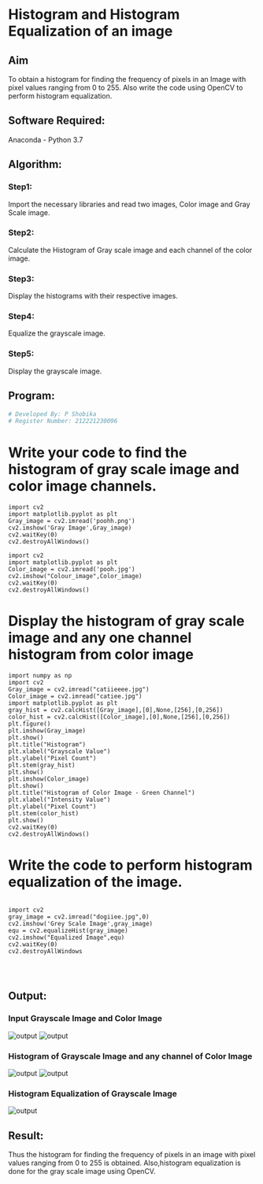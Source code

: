 # Histogram and Histogram Equalization of an image
## Aim
To obtain a histogram for finding the frequency of pixels in an Image with pixel values ranging from 0 to 255. Also write the code using OpenCV to perform histogram equalization.

## Software Required:
Anaconda - Python 3.7

## Algorithm:
### Step1:
Import the necessary libraries and read two images, Color image and Gray Scale image.

### Step2:
Calculate the Histogram of Gray scale image and each channel of the color image.

### Step3:
Display the histograms with their respective images.

### Step4:
Equalize the grayscale image.

### Step5:
Display the grayscale image.

## Program:
```python
# Developed By: P Shobika
# Register Number: 212221230096

```
# Write your code to find the histogram of gray scale image and color image channels.
```
import cv2
import matplotlib.pyplot as plt
Gray_image = cv2.imread('poohh.png')
cv2.imshow('Gray Image',Gray_image)
cv2.waitKey(0)
cv2.destroyAllWindows()

import cv2
import matplotlib.pyplot as plt
Color_image = cv2.imread('pooh.jpg')
cv2.imshow("Colour_image",Color_image)
cv2.waitKey(0)
cv2.destroyAllWindows()
```





# Display the histogram of gray scale image and any one channel histogram from color image
```
import numpy as np
import cv2
Gray_image = cv2.imread("catiieeee.jpg")
Color_image = cv2.imread("catiee.jpg")
import matplotlib.pyplot as plt
gray_hist = cv2.calcHist([Gray_image],[0],None,[256],[0,256])
color_hist = cv2.calcHist([Color_image],[0],None,[256],[0,256])
plt.figure()
plt.imshow(Gray_image)
plt.show()
plt.title("Histogram")
plt.xlabel("Grayscale Value")
plt.ylabel("Pixel Count")
plt.stem(gray_hist)
plt.show()
plt.imshow(Color_image)
plt.show()
plt.title("Histogram of Color Image - Green Channel")
plt.xlabel("Intensity Value")
plt.ylabel("Pixel Count")
plt.stem(color_hist)
plt.show()
cv2.waitKey(0)
cv2.destroyAllWindows()
```





# Write the code to perform histogram equalization of the image. 

```

import cv2
gray_image = cv2.imread("dogiiee.jpg",0)
cv2.imshow('Grey Scale Image',gray_image)
equ = cv2.equalizeHist(gray_image)
cv2.imshow("Equalized Image",equ)
cv2.waitKey(0)
cv2.destroyAllWindows




```
## Output:
### Input Grayscale Image and Color Image
![output](./img1.jpeg)
![output](./img2.jpeg)

### Histogram of Grayscale Image and any channel of Color Image
![output](./img5.jpeg)
![output](./img4.jpeg)

### Histogram Equalization of Grayscale Image
![output](./img3.jpeg)

## Result: 
Thus the histogram for finding the frequency of pixels in an image with pixel values ranging from 0 to 255 is obtained. Also,histogram equalization is done for the gray scale image using OpenCV.
